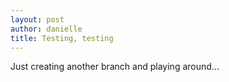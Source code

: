 ```yaml
---
layout: post
author: danielle
title: Testing, testing
---
```


Just creating another branch and playing around...
